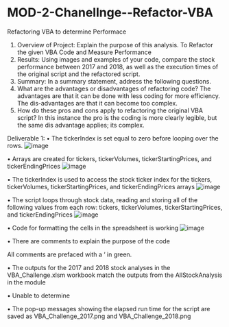# MOD-2-Chanellnge--Refactor-VBA
Refactoring VBA to determine Performace

1.	Overview of Project: Explain the purpose of this analysis.
To Refactor the given VBA Code and Measure Performance
2.	Results: Using images and examples of your code, compare the stock performance between 2017 and 2018, as well as the execution times of the original script and the refactored script.
3.	Summary: In a summary statement, address the following questions.
1.	What are the advantages or disadvantages of refactoring code? The advantages are that it can be done with less coding for more efficiency. The dis-advantages are that it can become too complex.
2.	How do these pros and cons apply to refactoring the original VBA script? In this instance the pro is the coding is more clearly legible, but the same dis advantage applies; its complex. 


Deliverable 1: 
•	The tickerIndex is set equal to zero before looping over the rows. 
![image](https://user-images.githubusercontent.com/117414960/207774375-6ee1f732-78ef-443e-b948-c6de94dc9697.png)

 
•	Arrays are created for tickers, tickerVolumes, tickerStartingPrices, and tickerEndingPrices 
![image](https://user-images.githubusercontent.com/117414960/207774352-0076ec5a-a29b-4c9e-9ea2-1c470456f2d6.png)

 
•	The tickerIndex is used to access the stock ticker index for the tickers, tickerVolumes, tickerStartingPrices, and tickerEndingPrices arrays 
![image](https://user-images.githubusercontent.com/117414960/207774323-055f80a7-da52-440a-bec3-9978939dc086.png)

 
•	The script loops through stock data, reading and storing all of the following values from each row: tickers, tickerVolumes, tickerStartingPrices, and tickerEndingPrices 
![image](https://user-images.githubusercontent.com/117414960/207774262-ad1cea00-eb13-4ee2-b460-989280f7d339.png)

 
•	Code for formatting the cells in the spreadsheet is working 
![image](https://user-images.githubusercontent.com/117414960/207774246-88597d26-3732-494d-a68a-b1ef91c18197.png)

 
•	There are comments to explain the purpose of the code

All comments are prefaced with a ‘ in green.

•	The outputs for the 2017 and 2018 stock analyses in the VBA_Challenge.xlsm workbook match the outputs from the AllStockAnalysis in the module 

•	Unable to determine

•	The pop-up messages showing the elapsed run time for the script are saved as VBA_Challenge_2017.png and VBA_Challenge_2018.png 



